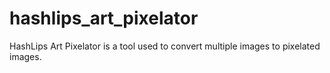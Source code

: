 # hashlips_art_pixelator
HashLips Art Pixelator is a tool used to convert multiple images to pixelated images.
